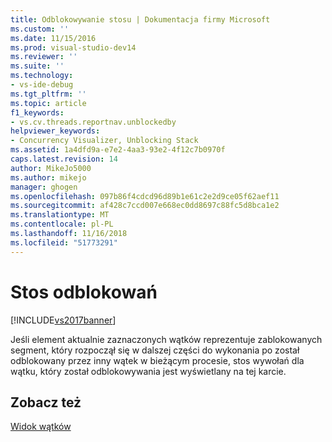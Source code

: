 ```yaml
---
title: Odblokowywanie stosu | Dokumentacja firmy Microsoft
ms.custom: ''
ms.date: 11/15/2016
ms.prod: visual-studio-dev14
ms.reviewer: ''
ms.suite: ''
ms.technology:
- vs-ide-debug
ms.tgt_pltfrm: ''
ms.topic: article
f1_keywords:
- vs.cv.threads.reportnav.unblockedby
helpviewer_keywords:
- Concurrency Visualizer, Unblocking Stack
ms.assetid: 1a4dfd9a-e7e2-4aa3-93e2-4f12c7b0970f
caps.latest.revision: 14
author: MikeJo5000
ms.author: mikejo
manager: ghogen
ms.openlocfilehash: 097b86f4cdcd96d89b1e61c2e2d9ce05f62aef11
ms.sourcegitcommit: af428c7ccd007e668ec0dd8697c88fc5d8bca1e2
ms.translationtype: MT
ms.contentlocale: pl-PL
ms.lasthandoff: 11/16/2018
ms.locfileid: "51773291"
---
```

# <a name="unblocking-stack"></a>Stos odblokowań
[!INCLUDE[vs2017banner](../includes/vs2017banner.md)]

Jeśli element aktualnie zaznaczonych wątków reprezentuje zablokowanych segment, który rozpoczął się w dalszej części do wykonania po został odblokowany przez inny wątek w bieżącym procesie, stos wywołań dla wątku, który został odblokowywania jest wyświetlany na tej karcie.  
  
## <a name="see-also"></a>Zobacz też  
 [Widok wątków](../profiling/threads-view-parallel-performance.md)



